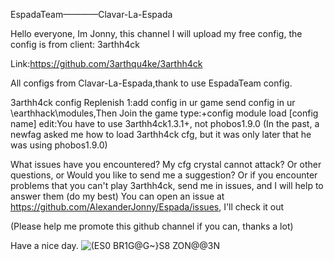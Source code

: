 EspadaTeam————Clavar-La-Espada

Hello everyone, Im Jonny, this channel I will 
upload my free config, the config is from client: 3arthh4ck

Link:https://github.com/3arthqu4ke/3arthh4ck

All configs from Clavar-La-Espada,thank to use EspadaTeam config.

3arthh4ck config Replenish
1:add config in ur game
send config in ur \earthhack\modules,Then Join the game
type:+config module load [config name]
edit:You have to use 3arthh4ck1.3.1+, not phobos1.9.0
(In the past, a newfag asked me how to load 3arthh4ck cfg, but it was only later that he was using phobos1.9.0)

What issues have you encountered? My cfg crystal cannot attack? 
Or other questions, or Would you like to send me a suggestion? 
Or if you encounter problems that you can't play 3arthh4ck,
send me in issues, and I will help to answer them (do my best)
You can open an issue at https://github.com/AlexanderJonny/Espada/issues, I'll check it out

(Please help me promote this github channel if you can, thanks a lot) 

Have a nice day.
![(ES0 BR1G@G~}S8 ZON@@3N](https://user-images.githubusercontent.com/92873946/190482529-dcde6cef-b557-479a-a4c7-85a7aaa3458e.png)
